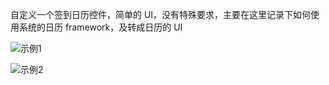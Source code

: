 自定义一个签到日历控件，简单的 UI，没有特殊要求，主要在这里记录下如何使用系统的日历 framework，及转成日历的 UI


![示例1](https://raw.githubusercontent.com/dongjiawang/JWCalendarPicker/master/2017-12-16_15-07-10.png)

![示例2](https://raw.githubusercontent.com/dongjiawang/JWCalendarPicker/master/2017-12-16_15-07-22.png)